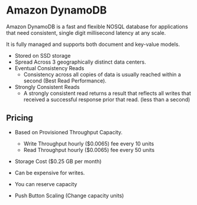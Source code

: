 # Amazon DynamoDB

Amazon DynamoDB is a fast and flexible NOSQL database for applications that need consistent, single digit millisecond latency at any scale.

It is fully managed and supports both document and key-value models.

- Stored on SSD storage
- Spread Across 3 geographically distinct data centers.
- Eventual Consistency Reads
  - Consistency across all copies of data is usually reached within a second (Best Read Performance).
- Strongly Consistent Reads
  - A strongly consistent read returns a result that reflects all writes that received a successful response prior that read. (less than a second)

## Pricing

- Based on Provisioned Throughput Capacity.
  - Write Throughput hourly ($0.0065) fee every 10 units
  - Read Throughput hourly ($0.0065) fee every 50 units
- Storage Cost ($0.25 GB per month)

- Can be expensive for writes.
- You can reserve capacity
- Push Button Scaling (Change capacity units)
